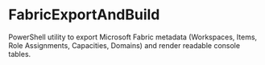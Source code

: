 # FabricExportAndBuild
PowerShell utility to export Microsoft Fabric metadata (Workspaces, Items, Role Assignments, Capacities, Domains) and render readable console tables.
